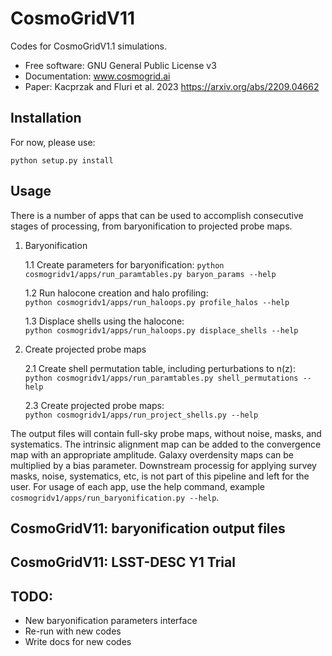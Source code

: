 # CosmoGridV11

Codes for CosmoGridV1.1 simulations.

* Free software: GNU General Public License v3
* Documentation: www.cosmogrid.ai 
* Paper: Kacprzak and Fluri et al. 2023 https://arxiv.org/abs/2209.04662


## Installation

For now, please use:

``python setup.py install``



## Usage


There is a number of apps that can be used to accomplish consecutive stages of processing, from baryonification to projected probe maps.

1)  Baryonification

    1.1 Create parameters for baryonification:
    ``python cosmogridv1/apps/run_paramtables.py baryon_params --help``     

    1.2 Run halocone creation and halo profiling:      
    ``python cosmogridv1/apps/run_haloops.py profile_halos --help``     

    1.3 Displace shells using the halocone:      
    ``python cosmogridv1/apps/run_haloops.py displace_shells --help``     

3)  Create projected probe maps      

    2.1 Create shell permutation table, including perturbations to n(z):      
    ``python cosmogridv1/apps/run_paramtables.py shell_permutations --help``      

    2.3 Create projected probe maps:      
     ``python cosmogridv1/apps/run_project_shells.py --help``      

The output files will contain full-sky probe maps, without noise, masks, and systematics.
The intrinsic alignment map can be added to the convergence map with an appropriate amplitude.
Galaxy overdensity maps can be multiplied by a bias parameter.
Downstream processig for applying survey masks, noise, systematics, etc, is not part of this pipeline and left for the user.
For usage of each app, use the help command, example ``cosmogridv1/apps/run_baryonification.py --help``.


## CosmoGridV11: baryonification output files

## CosmoGridV11: LSST-DESC Y1 Trial


TODO:
--------

* New baryonification parameters interface
* Re-run with new codes
* Write docs for new codes

